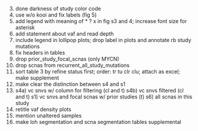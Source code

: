 3. done darkness of study color code
4. use w/o kooi and fix labels (fig 5)
5. add legend with meaning of * ? x in fig s3 and 4; increase font size for asterisk
6. add statement about vaf and read depth 
7. include legend in lollipop plots; drop label in plots and annotate rb study mutations
8. fix headers in tables 
9. drop prior_study_focal_scnas (only MYCN)
10. drop scnas from recurrent_all_study_mutations
11. sort table 3 by refine status first; order: tr tu clr clu; attach as excel; make supplement
12. make clear the distinction between s4 and s1
13. s4a) vc snvs w/ column for filtering (cl and t) s4b) vc snvs filtered (cl and t) s1) vc snvs and focal scnas w/ prior studies (t) s6) all scnas in this study
14. retitle vaf density plots 
15. mention unaltered samples 
16. make loh segmentation and scna segmentation tables supplemental
